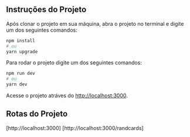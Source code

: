 ## Instruções do Projeto

Após clonar o projeto em sua máquina, abra o projeto no terminal e digite um dos seguintes comandos:

```bash
npm install
# ou
yarn upgrade
```
Para rodar o projeto digite um dos seguintes comandos:

```bash
npm run dev
# ou
yarn dev
```

Acesse o projeto atráves do [http://localhost:3000](http://localhost:3000).

## Rotas do Projeto

[http://localhost:3000]
[http://localhost:3000/randcards]